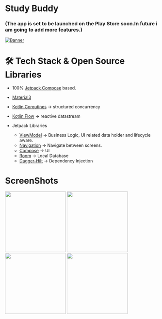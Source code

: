 ﻿# Study Buddy
### (The app is set to be launched on the Play Store soon.In future i am going to add more features.)
<a href="">
  <img alt="Banner"
  src="https://github.com/DevP-ai/StudyBuddy/assets/107491760/afc61c4d-4cea-466d-9779-e6334db07982" /></a>


# 🛠 Tech Stack & Open Source Libraries
- 100% [Jetpack Compose](https://developer.android.com/jetpack/compose) based.
- [Material3](https://m3.material.io/)
- [Kotlin Coroutines](https://developer.android.com/kotlin/coroutines) -> structured concurrency
- [Kotlin Flow](https://developer.android.com/kotlin/flow) -> reactive datastream

- Jetpack Libraries
  - [ViewModel](https://developer.android.com/topic/libraries/architecture/viewmodel) -> Business Logic, UI related data holder and lifecycle aware.
  - [Navigation](https://developer.android.com/jetpack/compose/navigation) -> Navigate between screens.
  - [Compose](https://developer.android.com/jetpack/compose) -> UI
  - [Room](https://developer.android.com/training/data-storage/room) -> Local Database
  - [Dagger-Hilt](https://developer.android.com/training/dependency-injection/hilt-android) -> Dependency Injection


# ScreenShots

<img src="https://github.com/DevP-ai/StudyBuddy/assets/107491760/a8708006-6b7e-4f91-8b7e-7ca12a2779eb" width="200">
<img src="https://github.com/DevP-ai/StudyBuddy/assets/107491760/9c30bbc3-e73f-4b09-8276-03abc33058f8" width="200">
<img src="https://github.com/DevP-ai/StudyBuddy/assets/107491760/3ee0aa95-b9b3-415e-bcab-e7eeee970155" width="200">
<img src="https://github.com/DevP-ai/StudyBuddy/assets/107491760/dfc9da22-ec69-43c0-9f56-e2df89788658" width="200">
